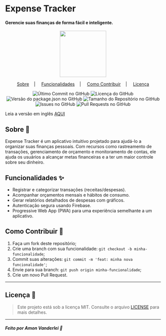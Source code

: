 <h1>Expense Tracker</h1>  
<h4>Gerencie suas finanças de forma fácil e inteligente.</h4>  

<p align="center">  
<image src="public/icons/android-chrome-512x512.png" width="150"/></br>  
</p>  

<p align="center">  
<a href="#sobre-memo">Sobre</a>&nbsp;&nbsp;&nbsp; | &nbsp;&nbsp;&nbsp;  
<a href="#funcionalidades-sparkles">Funcionalidades</a>&nbsp;&nbsp;&nbsp; | &nbsp;&nbsp;&nbsp;  
<a href="#como-contribuir-🤔">Como Contribuir</a>&nbsp;&nbsp;&nbsp; | &nbsp;&nbsp;&nbsp;  
<a href="#licença-scroll">Licença</a>  
</p>  

<p align="center">  
<img alt="Último Commit no GitHub" src="https://img.shields.io/github/last-commit/AmonVanderlei/Expense-Tracker" />  
<img alt="Licença do GitHub" src="https://img.shields.io/github/license/AmonVanderlei/Expense-Tracker" />  
<img alt="Versão do package.json no GitHub" src="https://img.shields.io/github/package-json/v/AmonVanderlei/Expense-Tracker">  
<img alt="Tamanho do Repositório no GitHub" src="https://img.shields.io/github/repo-size/AmonVanderlei/Expense-Tracker" />  
<img alt="Issues no GitHub" src="https://img.shields.io/github/issues/AmonVanderlei/Expense-Tracker" />  
<img alt="Pull Requests no GitHub" src="https://img.shields.io/github/issues-pr/AmonVanderlei/Expense-Tracker" />  
</p>

Leia a versão em inglês [AQUI](README.md)  

## Sobre :memo:  

Expense Tracker é um aplicativo intuitivo projetado para ajudá-lo a organizar suas finanças pessoais. Com recursos como rastreamento de transações, gerenciamento de orçamento e monitoramento de contas, ele ajuda os usuários a alcançar metas financeiras e a ter um maior controle sobre seu dinheiro.  

## Funcionalidades :sparkles:  

- Registrar e categorizar transações (receitas/despesas).  
- Acompanhar orçamentos mensais e hábitos de consumo.  
- Gerar relatórios detalhados de despesas com gráficos.  
- Autenticação segura usando Firebase.  
- Progressive Web App (PWA) para uma experiência semelhante a um aplicativo.  

## Como Contribuir 🤔

1. Faça um fork deste repositório;  
2. Crie uma branch com sua funcionalidade: `git checkout -b minha-funcionalidade`;  
3. Commit suas alterações: `git commit -m 'feat: minha nova funcionalidade'`;  
4. Envie para sua branch: `git push origin minha-funcionalidade`;  
5. Crie um novo Pull Request.  

---

## Licença :scroll:  

> Este projeto está sob a licença MIT. Consulte o arquivo [LICENSE](LICENSE) para mais detalhes.  

---

##### Feito por Amon Vanderlei :wave:  
